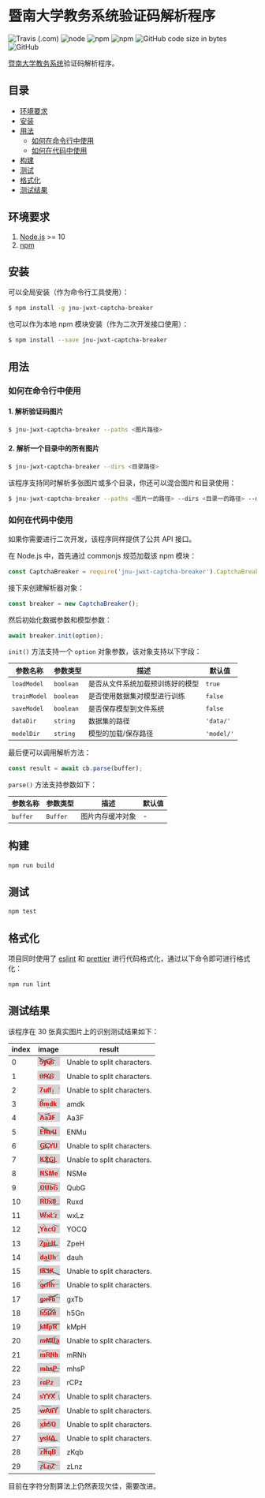 # 暨南大学教务系统验证码解析程序

![Travis (.com)](https://img.shields.io/travis/com/azxj/jnu-jwxt-captcha-breaker)
![node](https://img.shields.io/node/v/jnu-jwxt-captcha-breaker)
![npm](https://img.shields.io/npm/v/jnu-jwxt-captcha-breaker)
![npm](https://img.shields.io/npm/dw/jnu-jwxt-captcha-breaker)
![GitHub code size in bytes](https://img.shields.io/github/languages/code-size/azxj/jnu-jwxt-captcha-breaker)
![GitHub](https://img.shields.io/github/license/azxj/jnu-jwxt-captcha-breaker)

[暨南大学教务系统](https://jwxt.jnu.edu.cn)验证码解析程序。

## 目录

- [环境要求](#prerequisites)
- [安装](#installation)
- [用法](#usage)
  - [如何在命令行中使用](#cli-usage)
  - [如何在代码中使用](#code-usage)
- [构建](#build)
- [测试](#test)
- [格式化](#formatting)
- [测试结果](#result)

## <a name="prerequisites"></a> 环境要求

1. [Node.js](https://nodejs.org) >= 10
2. [npm](https://www.npmjs.com)

## <a name="installation"></a> 安装

可以全局安装（作为命令行工具使用）：

```bash
$ npm install -g jnu-jwxt-captcha-breaker
```

也可以作为本地 npm 模块安装（作为二次开发接口使用）：

```bash
$ npm install --save jnu-jwxt-captcha-breaker
```

## <a name="usage"></a> 用法

### <a name="cli-usage"></a> 如何在命令行中使用

#### 1. 解析验证码图片

```bash
$ jnu-jwxt-captcha-breaker --paths <图片路径>
```

#### 2. 解析一个目录中的所有图片

```bash
$ jnu-jwxt-captcha-breaker --dirs <目录路径>
```

该程序支持同时解析多张图片或多个目录，你还可以混合图片和目录使用：

```bash
$ jnu-jwxt-captcha-breaker --paths <图片一的路径> --dirs <目录一的路径> --dirs <目录二的路径> --paths <图片二的路径>
```

### <a name="code-usage"></a> 如何在代码中使用

如果你需要进行二次开发，该程序同样提供了公共 API 接口。

在 Node.js 中，首先通过 commonjs 规范加载该 npm 模块：

```javascript
const CaptchaBreaker = require('jnu-jwxt-captcha-breaker').CaptchaBreaker;
```

接下来创建解析器对象：

```javascript
const breaker = new CaptchaBreaker();
```

然后初始化数据参数和模型参数：

```javascript
await breaker.init(option);
```

`init()` 方法支持一个 `option` 对象参数，该对象支持以下字段：

| 参数名称     | 参数类型  | 描述                             | 默认值     |
| ------------ | --------- | -------------------------------- | ---------- |
| `loadModel`  | `boolean` | 是否从文件系统加载预训练好的模型 | `true`     |
| `trainModel` | `boolean` | 是否使用数据集对模型进行训练     | `false`    |
| `saveModel`  | `boolean` | 是否保存模型到文件系统           | `false`    |
| `dataDir`    | `string`  | 数据集的路径                     | `'data/'`  |
| `modelDir`   | `string`  | 模型的加载/保存路径              | `'model/'` |

最后便可以调用解析方法：

```javascript
const result = await cb.parse(buffer);
```

`parse()` 方法支持参数如下：

| 参数名称 | 参数类型 | 描述             | 默认值 |
| -------- | -------- | ---------------- | ------ |
| `buffer` | `Buffer` | 图片内存缓冲对象 | -      |

## <a name="build"></a> 构建

```bash
npm run build
```

## <a name="test"></a> 测试

```bash
npm test
```

## <a name="formatting"></a> 格式化

项目同时使用了 [eslint](https://github.com/eslint/eslint) 和 [prettier](https://github.com/prettier/prettier) 进行代码格式化，通过以下命令即可进行格式化：

```bash
npm run lint
```

## <a name="result"></a> 测试结果

该程序在 30 张真实图片上的识别测试结果如下：

| index | image                 | result                      |
| ----- | --------------------- | --------------------------- |
| 0     | ![](./asset/5yu6.png) | Unable to split characters. |
| 1     | ![](./asset/6fYG.png) | Unable to split characters. |
| 2     | ![](./asset/7uff.png) | Unable to split characters. |
| 3     | ![](./asset/8mdk.png) | amdk                        |
| 4     | ![](./asset/Aa3F.png) | Aa3F                        |
| 5     | ![](./asset/ENeU.png) | ENMu                        |
| 6     | ![](./asset/GCYU.png) | Unable to split characters. |
| 7     | ![](./asset/KXGL.png) | Unable to split characters. |
| 8     | ![](./asset/NSMe.png) | NSMe                        |
| 9     | ![](./asset/QUbG.png) | QubG                        |
| 10    | ![](./asset/RUx8.png) | Ruxd                        |
| 11    | ![](./asset/WxLz.png) | wxLz                        |
| 12    | ![](./asset/YecQ.png) | YOCQ                        |
| 13    | ![](./asset/ZpeH.png) | ZpeH                        |
| 14    | ![](./asset/daUh.png) | dauh                        |
| 15    | ![](./asset/fK3K.png) | Unable to split characters. |
| 16    | ![](./asset/giHh.png) | Unable to split characters. |
| 17    | ![](./asset/gxTb.png) | gxTb                        |
| 18    | ![](./asset/h5Gn.png) | h5Gn                        |
| 19    | ![](./asset/kMpR.png) | kMpH                        |
| 20    | ![](./asset/mMUa.png) | Unable to split characters. |
| 21    | ![](./asset/mRNh.png) | mRNh                        |
| 22    | ![](./asset/mhsP.png) | mhsP                        |
| 23    | ![](./asset/rcPz.png) | rCPz                        |
| 24    | ![](./asset/sYYX.png) | Unable to split characters. |
| 25    | ![](./asset/wAnY.png) | Unable to split characters. |
| 26    | ![](./asset/xh5Q.png) | Unable to split characters. |
| 27    | ![](./asset/ysUA.png) | Unable to split characters. |
| 28    | ![](./asset/zKqB.png) | zKqb                        |
| 29    | ![](./asset/zLnZ.png) | zLnz                        |

目前在字符分割算法上仍然表现欠佳，需要改进。
